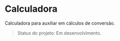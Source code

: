 <h1>Calculadora</h1>

Calculadora para auxiliar em cálculos de conversão.

>Status do projeto: Em desenvolvimento.
